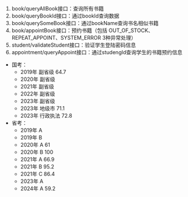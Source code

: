 1. book/queryAllBook接口：查询所有书籍
2. book/queryBookId接口：通过bookId查询数据
3. book/querySomeBook接口：通过bookName查询书名相似书籍
4. book/appointBook接口：预约书籍（包括 OUT_OF_STOCK、REPEAT_APPOINT、SYSTEM_ERROR 3种异常处理）
5. student/validateStudent接口：验证学生登陆密码信息
6. appointment/queryAppoint接口：通过studengId查询学生的书籍预约信息


- 国考：
  + 2019年 副省级 64.7
  + 2020年 副省级
  + 2021年 副省级
  + 2022年 副省级
  + 2023年 副省级
  + 2023年 地级市 71.1
  + 2023年 行政执法 72.8
- 省考：
  + 2019年 A
  + 2019年 B
  + 2020年 A 61
  + 2020年 B 100
  + 2021年 A 66.9
  + 2021年 B 95.2
  + 2021年 C 86.4
  + 2023年 A
  + 2024年 A 59.2
  
